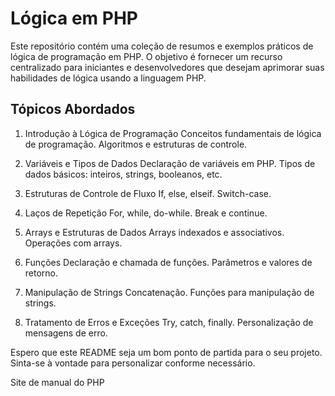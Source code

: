 # Lógica em PHP
Este repositório contém uma coleção de resumos e exemplos práticos de lógica de programação em PHP. O objetivo é fornecer um recurso centralizado para iniciantes e desenvolvedores que desejam aprimorar suas habilidades de lógica usando a linguagem PHP.

## Tópicos Abordados
1. Introdução à Lógica de Programação
Conceitos fundamentais de lógica de programação.
Algoritmos e estruturas de controle.

2. Variáveis e Tipos de Dados
Declaração de variáveis em PHP.
Tipos de dados básicos: inteiros, strings, booleanos, etc.

3. Estruturas de Controle de Fluxo
If, else, elseif.
Switch-case.

4. Laços de Repetição
For, while, do-while.
Break e continue.

5. Arrays e Estruturas de Dados
Arrays indexados e associativos.
Operações com arrays.

6. Funções
Declaração e chamada de funções.
Parâmetros e valores de retorno.

7. Manipulação de Strings
Concatenação.
Funções para manipulação de strings.

8. Tratamento de Erros e Exceções
Try, catch, finally.
Personalização de mensagens de erro.

Espero que este README seja um bom ponto de partida para o seu projeto. Sinta-se à vontade para personalizar conforme necessário.

Site de manual do PHP
